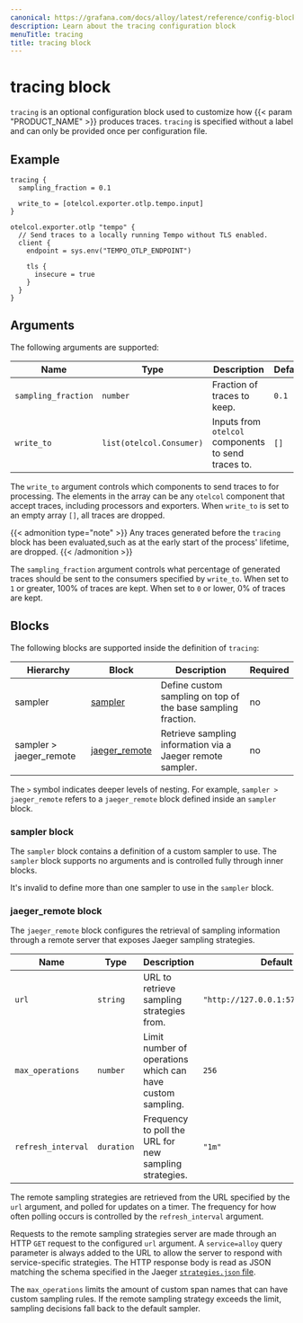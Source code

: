 ```yaml
---
canonical: https://grafana.com/docs/alloy/latest/reference/config-blocks/tracing/
description: Learn about the tracing configuration block
menuTitle: tracing
title: tracing block
---
```


# tracing block

`tracing` is an optional configuration block used to customize how {{< param "PRODUCT_NAME" >}} produces traces.
`tracing` is specified without a label and can only be provided once per configuration file.

## Example

```alloy
tracing {
  sampling_fraction = 0.1

  write_to = [otelcol.exporter.otlp.tempo.input]
}

otelcol.exporter.otlp "tempo" {
  // Send traces to a locally running Tempo without TLS enabled.
  client {
    endpoint = sys.env("TEMPO_OTLP_ENDPOINT")

    tls {
      insecure = true
    }
  }
}
```

## Arguments

The following arguments are supported:

Name                | Type                     | Description                                         | Default | Required
--------------------|--------------------------|-----------------------------------------------------|---------|---------
`sampling_fraction` | `number`                 | Fraction of traces to keep.                         | `0.1`   | no
`write_to`          | `list(otelcol.Consumer)` | Inputs from `otelcol` components to send traces to. | `[]`    | no

The `write_to` argument controls which components to send traces to for processing.
The elements in the array can be any `otelcol` component that accept traces, including processors and exporters.
When `write_to` is set to an empty array `[]`, all traces are dropped.

{{< admonition type="note" >}}
Any traces generated before the `tracing` block has been evaluated,such as at the early start of the process' lifetime, are dropped.
{{< /admonition >}}

The `sampling_fraction` argument controls what percentage of generated traces should be sent to the consumers specified by `write_to`.
When set to `1` or greater, 100% of traces are kept. When set to `0` or lower, 0% of traces are kept.

## Blocks

The following blocks are supported inside the definition of `tracing`:

Hierarchy               | Block             | Description                                                  | Required
------------------------|-------------------|--------------------------------------------------------------|---------
sampler                 | [sampler][]       | Define custom sampling on top of the base sampling fraction. | no
sampler > jaeger_remote | [jaeger_remote][] | Retrieve sampling information via a Jaeger remote sampler.   | no

The `>` symbol indicates deeper levels of nesting. For example, `sampler > jaeger_remote` refers to a `jaeger_remote` block defined inside an `sampler` block.

### sampler block

The `sampler` block contains a definition of a custom sampler to use.
The `sampler` block supports no arguments and is controlled fully through inner blocks.

It's invalid to define more than one sampler to use in the `sampler` block.

### jaeger_remote block

The `jaeger_remote` block configures the retrieval of sampling information through a remote server that exposes Jaeger sampling strategies.

Name               | Type       | Description                                                | Default                            | Required
-------------------|------------|------------------------------------------------------------|------------------------------------|---------
`url`              | `string`   | URL to retrieve sampling strategies from.                  | `"http://127.0.0.1:5778/sampling"` | no
`max_operations`   | `number`   | Limit number of operations which can have custom sampling. | `256`                              | no
`refresh_interval` | `duration` | Frequency to poll the URL for new sampling strategies.     | `"1m"`                             | no

The remote sampling strategies are retrieved from the URL specified by the `url` argument, and polled for updates on a timer. The frequency for how often polling occurs is controlled by the `refresh_interval` argument.

Requests to the remote sampling strategies server are made through an HTTP `GET` request to the configured `url` argument.
A `service=alloy` query parameter is always added to the URL to allow the server to respond with service-specific strategies.
The HTTP response body is read as JSON matching the schema specified in the Jaeger [`strategies.json` file][Jaeger sampling strategies].

The `max_operations` limits the amount of custom span names that can have custom sampling rules.
If the remote sampling strategy exceeds the limit, sampling decisions fall back to the default sampler.

[Jaeger sampling strategies]: https://www.jaegertracing.io/docs/1.22/sampling/#collector-sampling-configuration
[sampler]: #sampler-block
[jaeger_remote]: #jaeger_remote-block

